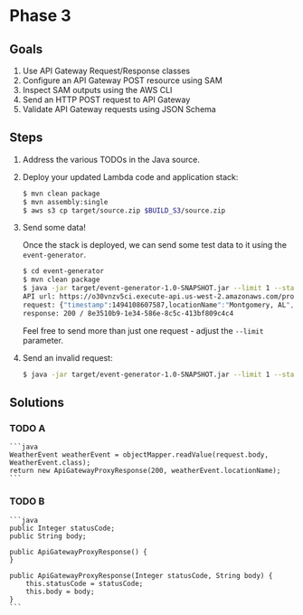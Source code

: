 # Phase 3

## Goals

1. Use API Gateway Request/Response classes
1. Configure an API Gateway POST resource using SAM
1. Inspect SAM outputs using the AWS CLI
1. Send an HTTP POST request to API Gateway
1. Validate API Gateway requests using JSON Schema

## Steps

1. Address the various TODOs in the Java source.
1. Deploy your updated Lambda code and application stack:

    ```bash
    $ mvn clean package
    $ mvn assembly:single
    $ aws s3 cp target/source.zip $BUILD_S3/source.zip
    ```

1. Send some data!

    Once the stack is deployed, we can send some test data to it using the `event-generator`.

    ```bash
    $ cd event-generator
    $ mvn clean package
    $ java -jar target/event-generator-1.0-SNAPSHOT.jar --limit 1 --stack serverless-weather
    API url: https://o30vnzv5ci.execute-api.us-west-2.amazonaws.com/prod/events
    request: {"timestamp":1494108607587,locationName":"Montgomery, AL","latitude":32.361538,"longitude":-86.279118,temperature":85.5631845254945}
    response: 200 / 8e3510b9-1e34-586e-8c5c-413bf809c4c4
    ```

    Feel free to send more than just one request - adjust the `--limit` parameter.

1. Send an invalid request:

    ```bash
    $ java -jar target/event-generator-1.0-SNAPSHOT.jar --limit 1 --stack serverless-weather --invalid
    ```

## Solutions

### TODO A

    ```java
    WeatherEvent weatherEvent = objectMapper.readValue(request.body, WeatherEvent.class);
    return new ApiGatewayProxyResponse(200, weatherEvent.locationName);
    ```

### TODO B

    ```java
    public Integer statusCode;
    public String body;

    public ApiGatewayProxyResponse() {
    }

    public ApiGatewayProxyResponse(Integer statusCode, String body) {
        this.statusCode = statusCode;
        this.body = body;
    }
    ```
